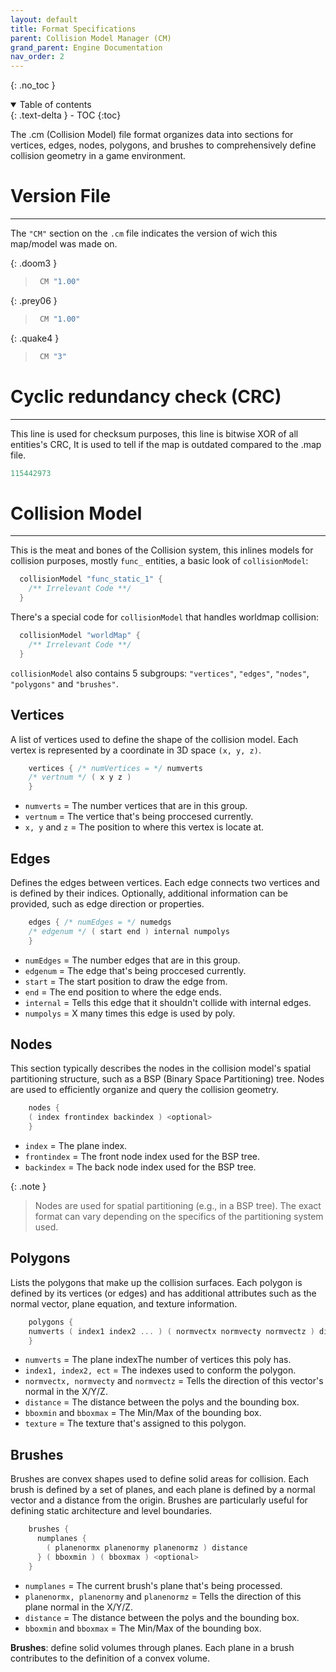 ```yaml
---
layout: default
title: Format Specifications
parent: Collision Model Manager (CM)
grand_parent: Engine Documentation
nav_order: 2
---
```


{: .no_toc }

<details open markdown="block">
  <summary>
    Table of contents
  </summary>
  {: .text-delta }
- TOC
{:toc}
</details>

The .cm (Collision Model) file format organizes data into sections for vertices, edges, nodes, polygons, and brushes to comprehensively define collision geometry in a game environment.

# Version File
---
The `"CM"` section on the `.cm` file indicates the version of wich this map/model was made on.

{: .doom3 }

> ```cpp
>  CM "1.00"
> ```

{: .prey06 }

> ```cpp
>  CM "1.00"
> ```

{: .quake4 }

> ```cpp
>  CM "3"
> ```


# Cyclic redundancy check (CRC)
---
This line is used for checksum purposes, this line is bitwise XOR of all entities's CRC, It is used to tell if the map is outdated
compared to the .map file.

```cpp
115442973
```

# Collision Model
---
This is the meat and bones of the Collision system, this inlines models for collision purposes, mostly `func_` entities, a basic look of
`collisionModel`:
```cpp
  collisionModel "func_static_1" {
    /** Irrelevant Code **/
  }
```
There's a special code for `collisionModel` that handles worldmap collision:
```cpp
  collisionModel "worldMap" {
    /** Irrelevant Code **/
  }
```
`collisionModel` also contains 5 subgroups: `"vertices"`, `"edges"`, `"nodes"`, `"polygons"` and `"brushes"`.

## Vertices
A list of vertices used to define the shape of the collision model. Each vertex is represented by a coordinate in 3D space `(x, y, z)`.
```cpp
    vertices { /* numVertices = */ numverts
    /* vertnum */ ( x y z )
    }
```
* `numverts` = The number vertices that are in this group.
* `vertnum` = The vertice that's being proccesed currently.
* `x, y` and `z` = The position to where this vertex is locate at.

## Edges
Defines the edges between vertices. Each edge connects two vertices and is defined by their indices.
Optionally, additional information can be provided, such as edge direction or properties.
```cpp
    edges { /* numEdges = */ numedgs
    /* edgenum */ ( start end ) internal numpolys
    }
```
* `numEdges` = The number edges that are in this group.
* `edgenum` = The edge that's being proccesed currently.
* `start` = The start position to draw the edge from.
* `end` = The end position to where the edge ends.
* `internal` = Tells this edge that it shouldn't collide with internal edges.
* `numpolys` = X many times this edge is used by poly.

## Nodes
This section typically describes the nodes in the collision model's spatial partitioning structure, such as a BSP (Binary Space Partitioning) tree. Nodes are used to efficiently organize and query the collision geometry.
```cpp
    nodes {
    ( index frontindex backindex ) <optional>
    }
```
* `index` = The plane index.
* `frontindex` = The front node index used for the BSP tree.
* `backindex` = The back node index used for the BSP tree.

{: .note }

> Nodes are used for spatial partitioning (e.g., in a BSP tree). The exact format can vary depending on the specifics of the partitioning system used.

## Polygons 
Lists the polygons that make up the collision surfaces. Each polygon is defined by its vertices (or edges) and has additional attributes such as the normal vector, plane equation, and texture information.
```cpp
    polygons {
    numverts ( index1 index2 ... ) ( normvectx normvecty normvectz ) distance ( bboxmin ) ( bboxmax ) "texture"
    }
```
* `numverts` = The plane indexThe number of vertices this poly has.
* `index1, index2, ect` = The indexes used to conform the polygon.
* `normvectx, normvecty` and `normvectz` = Tells the direction of this vector's normal in the X/Y/Z.
* `distance` = The distance between the polys and the bounding box.
* `bboxmin` and `bboxmax` = The Min/Max of the bounding box.
* `texture` = The texture that's assigned to this polygon.

## Brushes
Brushes are convex shapes used to define solid areas for collision. Each brush is defined by a set of planes, and each plane is defined by a normal vector and a distance from the origin. Brushes are particularly useful for defining static architecture and level boundaries.
```cpp
    brushes {
      numplanes {
        ( planenormx planenormy planenormz ) distance
      } ( bboxmin ) ( bboxmax ) <optional>
    }
```
* `numplanes` = The current brush's plane that's being processed.
* `planenormx, planenormy` and `planenormz` = Tells the direction of this plane normal in the X/Y/Z.
* `distance` = The distance between the polys and the bounding box.
* `bboxmin` and `bboxmax` = The Min/Max of the bounding box.

**Brushes**: define solid volumes through planes. Each plane in a brush contributes to the definition of a convex volume.